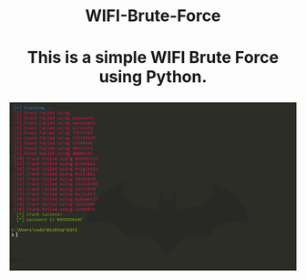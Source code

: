 <center>
 
 <h1>WIFI-Brute-Force<h1>

 **This is a simple WIFI Brute Force using Python.**

 ![ScreenShot](screenshot/screen.PNG)

</center>


